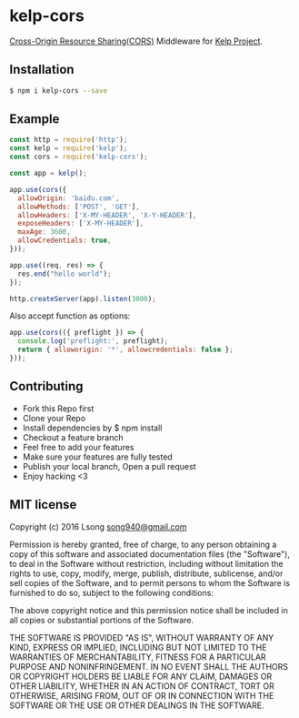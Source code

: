 # kelp-cors

[Cross-Origin Resource Sharing(CORS)](https://developer.mozilla.org/en-US/docs/Web/HTTP/CORS) Middleware for [Kelp Project](https://github.com/kelpjs).

## Installation

```bash
$ npm i kelp-cors --save
```

## Example

```js
const http = require('http');
const kelp = require('kelp');
const cors = require('kelp-cors');

const app = kelp();

app.use(cors({
  allowOrigin: 'baidu.com',
  allowMethods: ['POST', 'GET'],
  allowHeaders: ['X-MY-HEADER', 'X-Y-HEADER'],
  exposeHeaders: ['X-MY-HEADER'],
  maxAge: 3600,
  allowCredentials: true,
}));

app.use((req, res) => {
  res.end("hello world");
});

http.createServer(app).listen(3000);
```

Also accept function as options:

```js
app.use(cors(({ preflight }) => {
  console.log('preflight:', preflight);
  return { alloworigin: '*', allowcredentials: false };
}));
```

## Contributing

+ Fork this Repo first
+ Clone your Repo
+ Install dependencies by $ npm install
+ Checkout a feature branch
+ Feel free to add your features
+ Make sure your features are fully tested
+ Publish your local branch, Open a pull request
+ Enjoy hacking <3


## MIT license

Copyright (c) 2016 Lsong <song940@gmail.com>

Permission is hereby granted, free of charge, to any person obtaining a copy of this software and associated documentation files (the "Software"), to deal in the Software without restriction, including without limitation the rights to use, copy, modify, merge, publish, distribute, sublicense, and/or sell copies of the Software, and to permit persons to whom the Software is furnished to do so, subject to the following conditions:

The above copyright notice and this permission notice shall be included in all copies or substantial portions of the Software.

THE SOFTWARE IS PROVIDED "AS IS", WITHOUT WARRANTY OF ANY KIND, EXPRESS OR IMPLIED, INCLUDING BUT NOT LIMITED TO THE WARRANTIES OF MERCHANTABILITY, FITNESS FOR A PARTICULAR PURPOSE AND NONINFRINGEMENT. IN NO EVENT SHALL THE AUTHORS OR COPYRIGHT HOLDERS BE LIABLE FOR ANY CLAIM, DAMAGES OR OTHER LIABILITY, WHETHER IN AN ACTION OF CONTRACT, TORT OR OTHERWISE, ARISING FROM, OUT OF OR IN CONNECTION WITH THE SOFTWARE OR THE USE OR OTHER DEALINGS IN THE SOFTWARE.